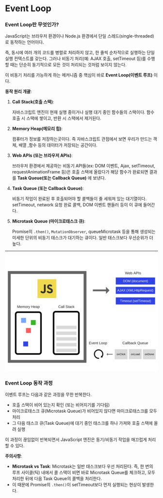 # Event Loop

### Event Loop란 무엇인가?

JavaScript는 브라우저 환경이나 Node.js 환경에서 단일 스레드(single-threaded)로 동작하는 언어이다.

즉, 동시에 여러 개의 코드를 병렬로 처리하지 않고, 한 줄씩 순차적으로 실행하는 단일 실행 컨텍스트를 갖는다. 그러나 비동기 처리(예: AJAX 호출, setTimeout 등)를 수행할 때는 단순히 동기적으로 모든 것이 처리되는 것처럼 보이지 않는다.

이 비동기 처리를 가능하게 하는 메커니즘 중 핵심이 바로 **Event Loop(이벤트 루프)** 이다.

**동작 원리 개괄**:

1. **Call Stack(호출 스택)**:

   자바스크립트 엔진이 현재 실행 중이거나 실행 대기 중인 함수들의 스택이다. 함수 호출 시 스택에 쌓이고, 반환 시 스택에서 제거된다.

2. **Memory Heap(메모리 힙)**:

   컴퓨터가 정보를 저장하는곳이다. 즉 자바스크립트 관점에서 보면 우리가 만드는 객체, 배열 ,함수 등의 데이터가 저장되는 공간이다.

3. **Web APIs (또는 브라우저 APIs)**:

   브라우저 환경에서 제공하는 비동기 API들(ex: DOM 이벤트, Ajax, setTimeout, requestAnimationFrame 등)은 호출 스택에 올랐다가 해당 함수가 완료되면 결과를 **Task Queue(또는 Callback Queue)** 에 보낸다.

4. **Task Queue (또는 Callback Queue)**:

   비동기 작업이 완료된 후 호출되어야 할 콜백들이 줄 세워져 있는 대기열이다. setTimeout, network 요청 완료 콜백, DOM 이벤트 핸들러 등이 이 큐에 들어간다.

5. **Microtask Queue (마이크로태스크 큐)**:

   Promise의 `.then()`, `MutationObserver`, queueMicrotask 등을 통해 생성되는 미세한 단위의 비동기 태스크가 대기하는 큐이다. 일반 태스크보다 우선순위가 더 높다.

---

![EventLoop](../Images/event_loop(2).png)

### Event Loop 동작 과정

이벤트 루프는 다음과 같은 과정을 무한 반복한다.

- 호출 스택이 비어 있는지 확인 (또는 비어지기를 기다림)
- 마이크로태스크 큐(Microtask Queue)가 비어있지 않다면 마이크로태스크를 모두 처리
- 그 다음 태스크 큐(Task Queue)에 대기 중인 태스크를 하나 가져와 호출 스택에 올려 실행

이 과정이 끊임없이 반복되면서 JavaScript 엔진은 동기/비동기 작업을 매끄럽게 처리할 수 있다.

**주의사항**:

- **Microtask vs Task**: Microtask는 일반 태스크보다 우선 처리된다. 즉, 한 번의 루프 사이클(틱) 내에서 콜 스택이 비면 바로 Microtask Queue를 체크하고, 모두 처리한 뒤에 다음 Task Queue의 콜백을 처리한다.
- 이 때문에 Promise의 `.then()`이 setTimeout보다 먼저 실행되는 현상이 발생한다.
